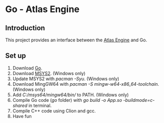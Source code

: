 # Go - Atlas Engine
## Introduction
This project provides an interface between the [Atlas Engine](https://github.com/tippesi/Atlas-Engine) and Go.
## Set up
1. Download [Go](https://golang.org/).
2. Download [MSYS2](http://www.msys2.org/). (Windows only)
3. Update MSYS2 with *pacman -Syu*. (Windows only)
4. Download MingGW64 with *pacman -S mingw-w64-x86_64-toolchain*. (Windows only)
5. Add *C:/msys64/mingw64/bin/* to PATH. (Windows only)
6. Compile Go code (*go* folder) with *go build -o App.so -buildmode=c-shared* in terminal.
7. Compile C++ code using Clion and gcc.
8. Have fun